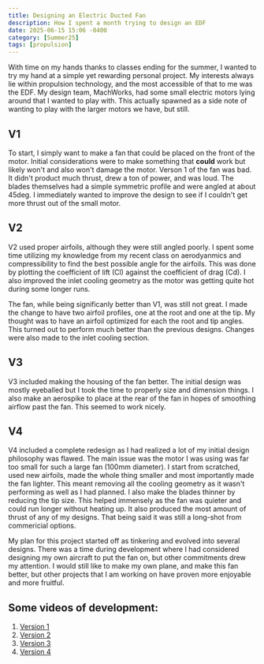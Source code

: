 ```yaml
---
title: Designing an Electric Ducted Fan
description: How I spent a month trying to design an EDF
date: 2025-06-15 15:06 -0400
category: [Summer25]
tags: [propulsion]
---
```


With time on my hands thanks to classes ending for the summer, I wanted to try my hand at a simple yet rewarding personal project. My interests always lie within propulsion technology, and the most accessible of that to me was the EDF. My design team, MachWorks, had some small electric motors lying around that I wanted to play with. This actually spawned as a side note of wanting to play with the larger motors we have, but still.

## V1
To start, I simply want to make a fan that could be placed on the front of the motor. Initial considerations were to make something that **could** work but likely won't and also won't damage the motor. Verson 1 of the fan was bad. It didn't product much thrust, drew a ton of power, and was loud. The blades themselves had a simple symmetric profile and were angled at about 45deg. I immediately wanted to improve the design to see if I couldn't get more thrust out of the small motor.

## V2
V2 used proper airfoils, although they were still angled poorly. I spent some time utilizing my knowledge from my recent class on aerodyanmics and compressibility to find the best possible angle for the airfoils. This was done by plotting the coefficient of lift (Cl) against the coefficient of drag (Cd). I also improved the inlet cooling geometry as the motor was getting quite hot during some longer runs.

The fan, while being significanly better than V1, was still not great. I made the change to have two airfoil profiles, one at the root and one at the tip. My thought was to have an airfoil optimized for each the root and tip angles. This turned out to perform much better than the previous designs. Changes were also made to the inlet cooling section.

## V3
V3 included making the housing of the fan better. The initial design was mostly eyeballed but I took the time to properly size and dimension things. I also make an aerospike to place at the rear of the fan in hopes of smoothing airflow past the fan. This seemed to work nicely. 


## V4
V4 included a complete redesign as I had realized a lot of my initial design philosophy was flawed. The main issue was the motor I was using was far too small for such a large fan (100mm diameter). I start from scratched, used new airfoils, made the whole thing smaller and most importantly made the fan lighter. This meant removing all the cooling geometry as it wasn't performing as well as I had planned. I also make the blades thinner by reducing the tip size. This helped immensely as the fan was quieter and could run longer without heating up. It also produced the most amount of thrust of any of my designs. That being said it was still a long-shot from commericial options. 

My plan for this project started off as tinkering and evolved into several designs. There was a time during development where I had considered designing my own aircraft to put the fan on, but other commitments drew my attention. I would still like to make my own plane, and make this fan better, but other projects that I am working on have proven more enjoyable and more fruitful.

## Some videos of development:
1. [Version 1](https://mwvt.org)
1. [Version 2](https://mwvt.org)
1. [Version 3](https://mwvt.org)
1. [Version 4](https://mwvt.org)
